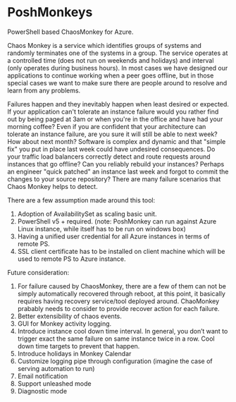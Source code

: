 # PoshMonkeys
PowerShell based ChaosMonkey for Azure.

Chaos Monkey is a service which identifies groups of systems and randomly terminates one of the systems in a group. The service operates at a controlled time (does not run on weekends and holidays) and interval (only operates during business hours). In most cases we have designed our applications to continue working when a peer goes offline, but in those special cases we want to make sure there are people around to resolve and learn from any problems.

Failures happen and they inevitably happen when least desired or expected. If your application can't tolerate an instance failure would you rather find out by being paged at 3am or when you're in the office and have had your morning coffee? Even if you are confident that your architecture can tolerate an instance failure, are you sure it will still be able to next week? How about next month? Software is complex and dynamic and that "simple fix" you put in place last week could have undesired consequences. Do your traffic load balancers correctly detect and route requests around instances that go offline? Can you reliably rebuild your instances? Perhaps an engineer "quick patched" an instance last week and forgot to commit the changes to your source repository? There are many failure scenarios that Chaos Monkey helps to detect. 

There are a few assumption made around this tool:
1. Adoption of AvailabilitySet as scaling basic unit.
2. PowerShell v5 + required. (note: PoshMonkey can run against Azure Linux instance, while itself has to be run on windows box)
3. Having a unified user credential for all Azure instances in terms of remote PS.
4. SSL client certificate has to be installed on client machine which will be used to remote PS to Azure instance.

Future consideration:
1. For failure caused by ChaosMonkey, there are a few of them can not be simply automatically recovered through reboot, at this point, it basically requires having recovery service/tool deployed around. ChaoMonkey prabably needs to consider to provide recover action for each failure.
2. Better extensibility of chaos events.
3. GUI for Monkey activity logging.
4. Introduce instance cool down time interval. In general, you don’t want to trigger exact the same failure on same instance twice in a row. Cool down time targets to prevent that happen.
5. Introduce holidays in Monkey Calendar 
6. Customize logging pipe through configuration (imagine the case of serving automation to run)
7. Email notification
8. Support unleashed mode
9. Diagnostic mode


